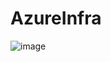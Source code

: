 # AzureInfra
![image](https://github.com/user-attachments/assets/b8276b0e-9495-4d68-b82e-584a8305547e)
